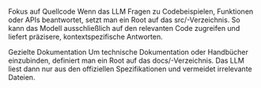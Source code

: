 Fokus auf Quellcode
Wenn das LLM Fragen zu Codebeispielen, Funktionen oder APIs beantwortet, setzt man ein Root auf das src/-Verzeichnis. So kann das Modell ausschließlich auf den relevanten Code zugreifen und liefert präzisere, kontextspezifische Antworten.

Gezielte Dokumentation
Um technische Dokumentation oder Handbücher einzubinden, definiert man ein Root auf das docs/-Verzeichnis. Das LLM liest dann nur aus den offiziellen Spezifikationen und vermeidet irrelevante Dateien.

